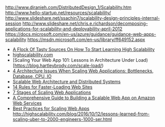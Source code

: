 http://www.diranieh.com/DistributedDesign_1/Scalability.htm
http://www.hello-startup.net/resources/scalability/
http://www.slideshare.net/ssachin7/scalability-design-principles-internal-session
http://www.slideshare.net/chris.e.richardson/decomposing-applications-for-scalability-and-deployability-april-2012
https://docs.microsoft.com/en-us/azure/guidance/guidance-web-apps-scalability
https://msdn.microsoft.com/en-us/library/ff649152.aspx
* [A Flock Of Tasty Sources On How To Start Learning High Scalability](http://highscalability.com/blog/2014/11/24/a-flock-of-tasty-sources-on-how-to-start-learning-high-scala.html)
* [highscalability.com](http://highscalability.com/)
* [Scaling Your Web App 101: Lessons in Architecture Under Load)[https://blog.hartleybrody.com/scale-load/)
* [4 Architecture Issues When Scaling Web Applications: Bottlenecks, Database, CPU, IO](
http://highscalability.com/blog/2014/5/12/4-architecture-issues-when-scaling-web-applications-bottlene.html)
* [Scalable Web Architecture and Distributed Systems](http://www.aosabook.org/en/distsys.html)
* [14 Rules for Faster-Loading Web Sites](http://stevesouders.com/hpws/rules.php)
* [7 Stages of Scaling Web Applications](http://www.slideshare.net/davemitz/7-stages-of-scaling-web-applications/)
* [A Comprehensive Guide to Building a Scalable Web App on Amazon Web Services](https://www.airpair.com/aws/posts/building-a-scalable-web-app-on-amazon-web-services-p1)
* [Best Practices for Scaling Web Apps](https://www.youtube.com/watch?v=tQ2V9QSv48M)
http://highscalability.com/blog/2016/10/12/lessons-learned-from-scaling-uber-to-2000-engineers-1000-ser.html
